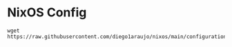 # NixOS Config

```shell
wget https://raw.githubusercontent.com/diego1araujo/nixos/main/configuration.nix
```
